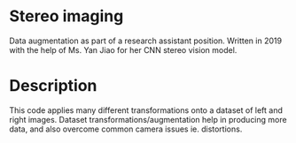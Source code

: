 # Stereo imaging
Data augmentation as part of a research assistant position. 
Written in 2019 with the help of Ms. Yan Jiao for her CNN stereo vision model. 

# Description
This code applies many different transformations onto a dataset of left and right images. 
Dataset transformations/augmentation help in producing more data, and also overcome common camera issues ie. distortions.  
